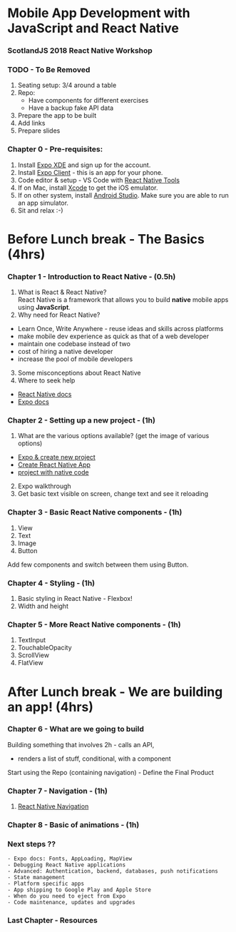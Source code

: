 # Mobile App Development with JavaScript and React Native
### ScotlandJS 2018 React Native Workshop

### TODO - To Be Removed

1. Seating setup: 3/4 around a table
2. Repo:
	- Have components for different exercises
	- Have a backup fake API data
3. Prepare the app to be built
4. Add links
5. Prepare slides
  
### Chapter 0 - Pre-requisites:

1. Install [Expo XDE](https://expo.io/tools#xde) and sign up for the account.
2. Install [Expo Client](https://expo.io/tools#client) - this is an app for your phone.
3. Code editor & setup - VS Code with [React Native Tools](https://marketplace.visualstudio.com/items?itemName=vsmobile.vscode-react-native)
4. If on Mac, install [Xcode](https://developer.apple.com/xcode/) to get the iOS emulator.
5. If on other system, install [Android Studio](https://developer.android.com/studio/). Make sure you are able to run an app simulator.
6. Sit and relax :-)

# Before Lunch break - The Basics (4hrs)

### Chapter 1 - Introduction to React Native - (0.5h)

1. What is React & React Native?  
   React Native is a framework that allows you to build **native** mobile apps using **JavaScript**. 
2. Why need for React Native? 
  - Learn Once, Write Anywhere - reuse ideas and skills across platforms
  - make mobile dev experience as quick as that of a web developer
  - maintain one codebase instead of two
  - cost of hiring a native developer
  - increase the pool of mobile developers
3. Some misconceptions about React Native
4. Where to seek help
  - [React Native docs](https://facebook.github.io/react-native/docs/getting-started.html)
  - [Expo docs](https://docs.expo.io/versions/latest/)
  
### Chapter 2 - Setting up a new project - (1h)

1. What are the various options available? (get the image of various options)
  - [Expo & create new project](https://docs.expo.io/versions/v28.0.0/workflow/up-and-running)
  - [Create React Native App](https://github.com/react-community/create-react-native-app#installation) 
  - [project with native code](https://facebook.github.io/react-native/docs/getting-started#creating-a-new-application)
2. Expo walkthrough
3. Get basic text visible on screen, change text and see it reloading

### Chapter 3 - Basic React Native components - (1h) 
1. View 
2. Text 
3. Image 
4. Button 

Add few components and switch between them using Button.

### Chapter 4 - Styling - (1h)

1. Basic styling in React Native - Flexbox!
2. Width and height

### Chapter 5 - More React Native components - (1h) 

1. TextInput
2. TouchableOpacity
3. ScrollView
4. FlatView

# After Lunch break - We are building an app! (4hrs)

### Chapter 6 - What are we going to build 

Building something that involves 2h 
	- calls an API, 
  - renders a list of stuff, conditional, with a component

Start using the Repo (containing navigation)
	- Define the Final Product

### Chapter 7 - Navigation - (1h)

1. [React Native Navigation](https://reactnavigation.org/)

### Chapter 8 - Basic of animations - (1h)

### Next steps ??
	- Expo docs: Fonts, AppLoading, MapView
	- Debugging React Native applications
	- Advanced: Authentication, backend, databases, push notifications 
	- State management
	- Platform specific apps
	- App shipping to Google Play and Apple Store
	- When do you need to eject from Expo
	- Code maintenance, updates and upgrades
  
### Last Chapter - Resources
	
